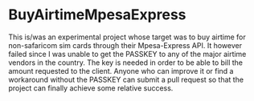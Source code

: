 # BuyAirtimeMpesaExpress
This is/was an experimental project whose target was to buy airtime for non-safaricom sim cards through their Mpesa-Express API. It however failed since I was unable to get the PASSKEY to any of the major airtime vendors in the country. The key is needed in order to be able to bill the amount requested to the client. Anyone who can improve it or find a workaround without the PASSKEY can submit a pull request so that the project can finally achieve some relative success.
